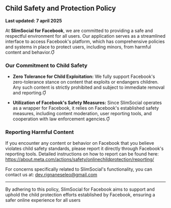 ## Child Safety and Protection Policy

**Last updated: 7 april 2025**

At **SlimSocial for Facebook**, we are committed to providing a safe and respectful environment for all users. Our application serves as a streamlined interface to access Facebook's platform, which has comprehensive policies and systems in place to protect users, including minors, from harmful content and behavior.

### Our Commitment to Child Safety

- **Zero Tolerance for Child Exploitation:** We fully support Facebook's zero-tolerance stance on content that exploits or endangers children. Any such content is strictly prohibited and subject to immediate removal and reporting.

- **Utilization of Facebook's Safety Measures:** Since SlimSocial operates as a wrapper for Facebook, it relies on Facebook's established safety measures, including content moderation, user reporting tools, and cooperation with law enforcement agencies.

### Reporting Harmful Content

If you encounter any content or behavior on Facebook that you believe violates child safety standards, please report it directly through Facebook's reporting tools. Detailed instructions on how to report can be found here: <https://about.meta.com/actions/safety/onlinechildprotection/reporting/>

For concerns specifically related to SlimSocial's functionality, you can contact us at: <dev.rignaneseleo@gmail.com>

---
By adhering to this policy, SlimSocial for Facebook aims to support and uphold the child protection efforts established by Facebook, ensuring a safer online experience for all users
